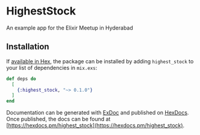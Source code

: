 # HighestStock

An example app for the Elixir Meetup in Hyderabad

## Installation

If [available in Hex](https://hex.pm/docs/publish), the package can be installed
by adding `highest_stock` to your list of dependencies in `mix.exs`:

```elixir
def deps do
  [
    {:highest_stock, "~> 0.1.0"}
  ]
end
```

Documentation can be generated with [ExDoc](https://github.com/elixir-lang/ex_doc)
and published on [HexDocs](https://hexdocs.pm). Once published, the docs can
be found at [https://hexdocs.pm/highest_stock](https://hexdocs.pm/highest_stock).

